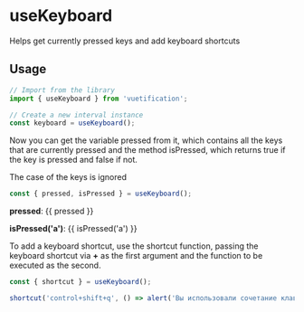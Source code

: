 # useKeyboard

Helps get currently pressed keys and add keyboard shortcuts

## Usage

```js
// Import from the library
import { useKeyboard } from 'vuetification';

// Create a new interval instance
const keyboard = useKeyboard();
```

Now you can get the variable pressed from it, which contains all the keys that are currently pressed and the method isPressed, which returns true if the key is pressed and false if not.

The case of the keys is ignored

```js
const { pressed, isPressed } = useKeyboard();
```

**pressed**: {{ pressed }}

**isPressed('a')**: {{ isPressed('a') }}

To add a keyboard shortcut, use the shortcut function, passing the keyboard shortcut via **+** as the first argument and the function to be executed as the second.

```js
const { shortcut } = useKeyboard();

shortcut('control+shift+q', () => alert('Вы использовали сочетание клавиш'));
```

<script setup>
import { useKeyboard } from '../../src/composables/useKeyboard';

const { pressed, isPressed, shortcut } = useKeyboard();

shortcut('control+shift+q', () => alert('Вы использовали сочетание клавиш'))
</script>

